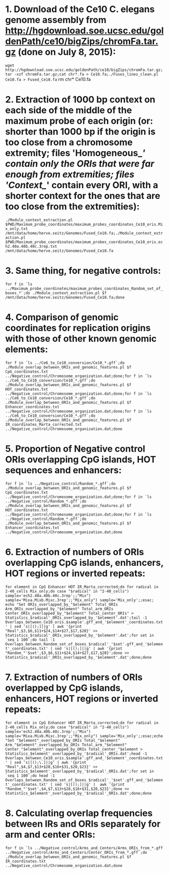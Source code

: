 # 1. Download of the Ce10 C. elegans genome assembly from http://hgdownload.soe.ucsc.edu/goldenPath/ce10/bigZips/chromFa.tar.gz (done on July 8, 2015):

``wget http://hgdownload.soe.ucsc.edu/goldenPath/ce10/bigZips/chromFa.tar.gz;tar -xzf chromFa.tar.gz;cat chr*.fa > Ce10.fa;./Fuses_lines_clean.pl Ce10.fa > Fused_Ce10.fa``
rm chr* Ce10.fa


# 2. Extraction of 1000 bp context on each side of the middle of the maximum probe of each origin (or: shorter than 1000 bp if the origin is too close from a chromosome extremity; files 'Homogeneous_*' contain only the ORIs that were far enough from extremities; files 'Context_*' contain every ORI, with a shorter context for the ones that are too close from the extremities):

``./Module_context_extraction.pl $PWD/Maximum_probe_coordinates/maximum_probes_coordinates_Ce10_oris.Mix_only.txt /mnt/data/home/herve.seitz/Genomes/Fused_Ce10.fa;./Module_context_extraction.pl $PWD/Maximum_probe_coordinates/maximum_probes_coordinates_Ce10_oris.ech2.40a.40b.40c.3rep.txt /mnt/data/home/herve.seitz/Genomes/Fused_Ce10.fa``


# 3. Same thing, for negative controls:

``for f in `ls ../Maximum_probe_coordinates/maximum_probes_coordinates_Random_set_of_boxes_*`;do ./Module_context_extraction.pl $f /mnt/data/home/herve.seitz/Genomes/Fused_Ce10.fa;done``

# 4. Comparison of genomic coordinates for replication origins with those of other known genomic elements:

``for f in `ls ../Ce6_to_Ce10_conversion/Ce10_*.gff`;do ./Module_overlap_between_ORIs_and_genomic_features.pl $f CpG_coordinates.txt ../Negative_control/Chromosome_organization.dat;done;for f in `ls ../Ce6_to_Ce10_conversion/Ce10_*.gff`;do ./Module_overlap_between_ORIs_and_genomic_features.pl $f HOT_coordinates.txt ../Negative_control/Chromosome_organization.dat;done;for f in `ls ../Ce6_to_Ce10_conversion/Ce10_*.gff`;do ./Module_overlap_between_ORIs_and_genomic_features.pl $f Enhancer_coordinates.txt ../Negative_control/Chromosome_organization.dat;done;for f in `ls ../Ce6_to_Ce10_conversion/Ce10_*.gff`;do ./Module_overlap_between_ORIs_and_genomic_features.pl $f IR_coordinates_Marta_corrected.txt ../Negative_control/Chromosome_organization.dat;done``

# 5. Proportion of Negative control ORIs overlapping CpG islands, HOT sequences and enhancers:

``for f in `ls ../Negative_control/Random_*.gff`;do ./Module_overlap_between_ORIs_and_genomic_features.pl $f CpG_coordinates.txt ../Negative_control/Chromosome_organization.dat;done;for f in `ls ../Negative_control/Random_*.gff`;do ./Module_overlap_between_ORIs_and_genomic_features.pl $f HOT_coordinates.txt ../Negative_control/Chromosome_organization.dat;done;for f in `ls ../Negative_control/Random_*.gff`;do ./Module_overlap_between_ORIs_and_genomic_features.pl $f Enhancer_coordinates.txt ../Negative_control/Chromosome_organization.dat;done``

# 6. Extraction of numbers of ORIs overlapping CpG islands, enhancers, HOT regions or inverted repeats:

``for element in CpG Enhancer HOT IR_Marta_corrected;do for radical in 2-40_cells Mix_only;do case "$radical" in "2-40_cells") sample='ech2.40a.40b.40c.3rep';;"Mix") sample='Mixa.Mixb.Mixc.3rep';;"Mix_only") sample='Mix_only';;esac;   echo "Set ORIs_overlapped_by_"$element" Total_ORIs Arm_ORIs_overlapped_by_"$element" Total_arm_ORIs Center_ORIs_overlapped_by_"$element" Total_center_ORIs" > Statistics_$radical'_ORIs_overlapped_by_'$element'.dat';tail -1 Overlaps_between_Ce10_oris.$sample'.gff_and_'$element'_coordinates.txt' | sed 's|[();]||g' | awk '{print "Real",$3,$6,$11+$24,$14+$27,$17,$20}' >> Statistics_$radical'_ORIs_overlapped_by_'$element'.dat';for set in `seq 1 100`;do tail -1 Overlaps_between_Random_set_of_boxes_$radical'_'$set'.gff_and_'$element'_coordinates.txt' | sed 's|[();]||g' | awk '{print "Random_"'$set',$3,$6,$11+$24,$14+$27,$17,$20}';done >> Statistics_$radical'_ORIs_overlapped_by_'$element'.dat';done;done``

# 7. Extraction of numbers of ORIs overlapped by CpG islands, enhancers, HOT regions or inverted repeats:

``for element in CpG Enhancer HOT IR_Marta_corrected;do for radical in 2-40_cells Mix_only;do case "$radical" in "2-40_cells") sample='ech2.40a.40b.40c.3rep';;"Mix") sample='Mixa.Mixb.Mixc.3rep';;"Mix_only") sample='Mix_only';;esac;echo "Set "$element"_overlapped_by_ORIs Total_"$element" Arm_"$element"_overlapped_by_ORIs Total_arm_"$element" Center_"$element"_overlapped_by_ORIs Total_center_"$element > Statistics_$element'_overlapped_by_'$radical'_ORIs.dat';head -1 Overlaps_between_Ce10_oris.$sample'.gff_and_'$element'_coordinates.txt' | sed 's|[();\.]||g' | awk '{print "Real",$4,$7,$13+$28,$16+$31,$20,$23}' >> Statistics_$element'_overlapped_by_'$radical'_ORIs.dat';for set in `seq 1 100`;do head -1 Overlaps_between_Random_set_of_boxes_$radical'_'$set'.gff_and_'$element'_coordinates.txt' | sed 's|[();]||g' |  awk '{print "Random_"'$set',$4,$7,$13+$28,$16+$31,$20,$23}';done >> Statistics_$element'_overlapped_by_'$radical'_ORIs.dat';done;done``

# 8. Calculating overlap frequencies between IRs and ORIs separately for arm and center ORIs:

``for f in `ls ../Negative_control/Arms_and_Centers/Arms_ORIs_from_*.gff ../Negative_control/Arms_and_Centers/Center_ORIs_from_*.gff`;do ./Module_overlap_between_ORIs_and_genomic_features.pl $f IR_coordinates.txt ../Negative_control/Chromosome_organization.dat;done``
